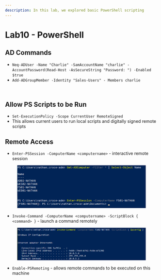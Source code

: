 ```yaml
---
description: In this lab, we explored basic PowerShell scripting
---
```


# Lab10 - PowerShell

## AD Commands

* `Neq-ADUser -Name "Charlie" -SamAccountName "charlie" - AccountPassword(Read-Host -AsSecureString "Password: ") -Enabled $true`
* `Add-ADGroupMember -Identity "Sales-Users" - Members charlie`

<figure><img src="https://lh7-us.googleusercontent.com/yuCKKzJsbL2VJL5sVPcQIzLyQWuV2TMDL4CLXOJ-Q2nMhLBi6fkPr32FqvM3IN5obMTp2yBmL2xr09AfRQfUF93gZQp5nv9_84wZ0I5QWszJd4xIuA0AwHDKSEw988TywxU2Q1TBqo2UW03g-1l-MA" alt=""><figcaption></figcaption></figure>

## Allow PS Scripts to be Run

* `Set-ExecutionPolicy -Scope CurrentUser RemoteSigned`
* This allows current users to run local scripts and digitally signed remote scripts

## Remote Access

* `Enter-PSSession -ComputerName <computername>` - interactive remote session

<figure><img src=".gitbook/assets/image (17).png" alt=""><figcaption></figcaption></figure>

* `Invoke-Command -ComputerName <computername> -ScriptBlock { <command> }` - launch a command remotely

<figure><img src=".gitbook/assets/image (18).png" alt=""><figcaption></figcaption></figure>

* `Enable-PSRemoting` - allows remote commands to be executed on this machine
